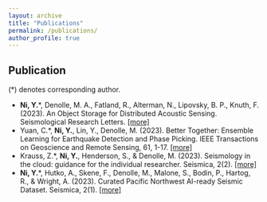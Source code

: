 ```yaml
---
layout: archive
title: "Publications"
permalink: /publications/
author_profile: true
---
```



## Publication 
(*) denotes corresponding author.

- **Ni, Y.***, Denolle, M. A., Fatland, R., Alterman, N., Lipovsky, B. P., Knuth, F. (2023). An Object Storage for Distributed Acoustic Sensing. Seismological Research Letters. [[more]](https://niyiyu.github.io/publication/2023-10-dasstore)
- Yuan, C.*, **Ni, Y.**, Lin, Y., Denolle, M. (2023). Better Together: Ensemble Learning for Earthquake Detection and Phase Picking. IEEE Transactions on Geoscience and Remote Sensing, 61, 1-17. [[more]](https://niyiyu.github.io/publication/2023-09-elep)
- Krauss, Z.*, **Ni, Y.**, Henderson, S., & Denolle, M. (2023). Seismology in the cloud: guidance for the individual researcher. Seismica, 2(2). [[more]](https://niyiyu.github.io/publication/2023-08-seismicloud)
- **Ni, Y.***, Hutko, A., Skene, F., Denolle, M., Malone, S., Bodin, P., Hartog, R., & Wright, A. (2023). Curated Pacific Northwest AI-ready Seismic Dataset. Seismica, 2(1). [[more]](https://niyiyu.github.io/publication/2023-05-pnwml)
